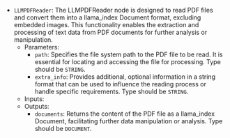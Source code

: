 - `LLMPDFReader`: The LLMPDFReader node is designed to read PDF files and convert them into a llama_index Document format, excluding embedded images. This functionality enables the extraction and processing of text data from PDF documents for further analysis or manipulation.
    - Parameters:
        - `path`: Specifies the file system path to the PDF file to be read. It is essential for locating and accessing the file for processing. Type should be `STRING`.
        - `extra_info`: Provides additional, optional information in a string format that can be used to influence the reading process or handle specific requirements. Type should be `STRING`.
    - Inputs:
    - Outputs:
        - `documents`: Returns the content of the PDF file as a llama_index Document, facilitating further data manipulation or analysis. Type should be `DOCUMENT`.
